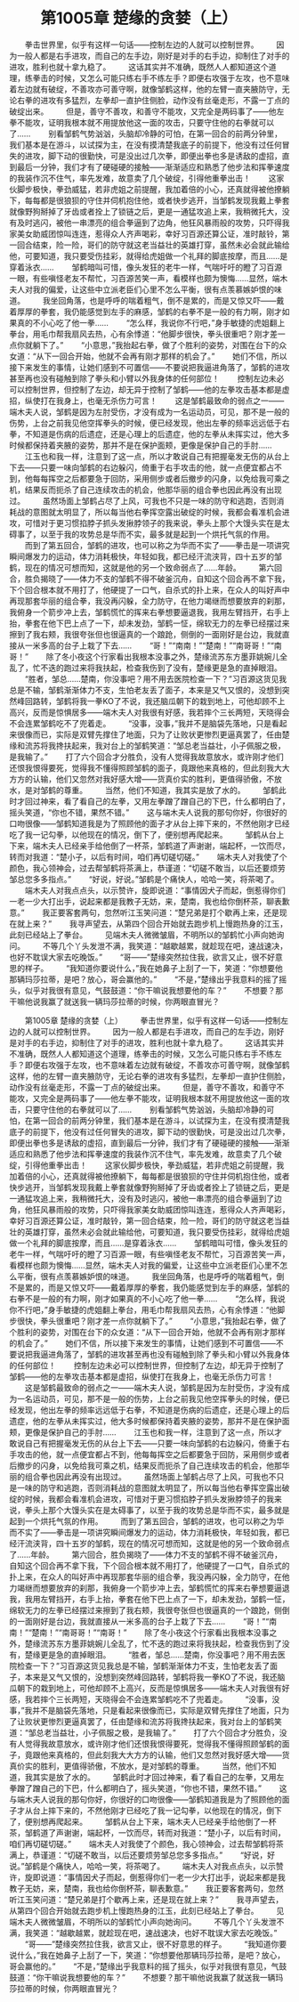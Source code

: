 # 　　第1005章 楚缘的贪婪（上）
　　拳击世界里，似乎有这样一句话——控制左边的人就可以控制世界。
　　因为一般人都是右手进攻，而自己的左手边，刚好是对手的右手边，抑制住了对手的进攻，胜利也就十拿九稳了。
　　这话其实并不准确，既然人人都知道这个道理，练拳击的时候，又怎么可能只练右手不练左手？即便右攻强于左攻，也不意味着左边就有破绽，不善攻亦可善守啊，就像邹鹤这样，他的左臂一直夹腋防守，无论右拳的进攻有多猛烈，左拳却一直护住侧脸，动作没有丝毫走形，不露一丁点的破绽出来。
　　但是，善守不善攻，和善守不能攻，又完全是两码事了——他左拳不能攻，证明我根本就不用提放他这一面的攻击，只要守住他的右拳就可以了……
　　别看邹鹤气势汹汹，头脑却冷静的可怕，在第一回合的前两分钟里，我们基本是在游斗，以试探为主，在没有摸清楚我底子的前提下，他没有过任何冒失的进攻，脚下动的很勤快，可是没出过几次拳，即便出拳也多是诱敌的虚招，直到最后一分钟，我们才有了硬碰硬的接触——渐渐适应和熟悉了他步法和挥拳速度的我装作沉不住气，率先发难，故意卖了几个破绽，引得他重拳出击！
　　这家伙脚步极快，拳劲威猛，若非虎姐之前提醒，我加着倍的小心，还真就得被他撩躺下，每每都是很狼狈的守住并伺机抱住他，或者快步逃开，当邹鹤发现我戴上拳套就像野狗掰掉了牙齿或者拴上了锁链之后，更是一通猛攻追上来，我稍微托大，没有及时逃闪，被他一串漂亮的组合拳逼到了边角，他狂风暴雨般的攻势，只吓得我家美女助威团惊叫连连，惹得众人齐声喝彩，幸好习百源还算公证，准时敲铃，第一回合结束，险一险，哥们的防守就这老当益壮的英雄打穿，虽然未必会就此输给他，可要知道，我只要受伤挂彩，就得给虎姐做一个礼拜的脚底按摩，而且……是穿着泳衣……
　　邹鹤暗叫可惜，像头发狂的老牛一样，气喘吁吁的瞪了习百源一眼，有些嗔怪老友不帮忙，习百源苦笑一声，看模样也颇为懊悔……显然，端木夫人对我的偏爱，让这些中立派老臣们心里不怎么平衡，很有点羡慕嫉妒恨的味道。
　　我坐回角落，也是呼呼的喘着粗气，倒不是累的，而是又惊又吓——戴着厚厚的拳套，我仍能感觉到左手的麻感，邹鹤的右拳不是一般的有力啊，刚才如果真的不小心吃了他一拳……
　　“怎么样，我说你不行吧，”身手敏捷的虎姐翻上拳台，用毛巾帮我扇风去热，心有余悸道：“他脚步很快，拳头很重吧？刚才差一点你就躺下了。”
　　“小意思，”我抬起右拳，做了个胜利的姿势，对围在台下的众女道：“从下一回合开始，他就不会再有刚才那样的机会了。”
　　她们不信，所以接下来发生的事情，让她们感到不可置信——不要说把我逼进角落了，邹鹤的进攻甚至再也没有碰触到除了拳头和小臂以外我身体的任何部位！
　　控制左边未必可以控制世界，但控制了左边，却无异于控制了邹鹤——他的左拳攻击基本都是虚招，纵使打在我身上，也毫无杀伤力可言！
　　这是邹鹤最致命的弱点之一——端木夫人说，邹鹤是因为左肘受伤，才没有成为一名运动员，可见，那不是一般的伤势，上台之前我见他空挥拳头的时候，便已经发现，他出左拳的频率远远低于右拳，不知道是伤病的后遗症，还是心理上的后遗症，他的左拳从未挥实过，他大多时候都保持着夹腋的姿势，那并不是在保护面颊，更像是保护自己的手肘……
　　江玉也和我一样，注意到了这一点，所以才敢说自己有把握毫发无伤的从台上下去——只要一味向邹鹤的右边躲闪，倚重于右手攻击的他，就一点便宜都占不到，他每每挥空之后都要急于回防，采用侧步或者后撤步的闪身，以免给我可乘之机，结果反而扼杀了自己连续攻击的机会，他那华丽的组合拳也因此再没有出现过。
　　虽然场面上邹鹤占尽了上风，可我也不只是一味的防守和逃跑，否则消耗战的意图就太明显了，所以每当他右拳挥空露出破绽的时候，我都会看准机会进攻，可惜对于更习惯掐脖子抓头发揪脖领子的我来说，拳头上那个大馒头实在是太碍事了，以至于我的攻势总是华而不实，最多就是起到一个烘托气氛的作用。
　　而到了第五回合，邹鹤的进攻，也可以称之为华而不实了——拳击是一项讲究瞬间爆发力的运动，体力消耗极快，年轻如我，都已经汗流浃背，四十五岁的邹鹤，现在的情况可想而知，这就是他的另一个致命弱点了……年龄。
　　第六回合，胜负揭晓了——体力不支的邹鹤不得不破釜沉舟，自知这个回合再不拿下我，下个回合根本就不用打了，他硬提了一口气，自杀式的扑上来，在众人的叫好声中再现那套华丽的组合拳，我没再闪躲，全力防守，在他力竭继而想要放弃的刹那，我俯身一个箭步冲上去，邹鹤慌忙的挥来右拳想要逼退我，我用左臂挡开，右手上抬，拳套在他下巴上点了一下，却未发劲，邹鹤一怔，绵软无力的左拳已经摆过来擦到了我右颊，我很夸张但也很逼真的一个踉跄，侧倒的一面刚好是台边，我就直接从一米多高的台子上栽了下去……
　　“哥！”“南南！”“楚南！”“南哥哥！”“南哥！”
　　除了冬小夜这个行家看出我根本没事之外，楚缘流苏东方墨菲姚婉儿全乱了，忙不迭的跑过来将我扶起，检查我伤到了没有，楚缘更是急的直掉眼泪。
　　“胜者，邹总……楚南，你没事吧？用不用去医院检查一下？”习百源这货见我总是不输，邹鹤渐渐体力不支，生怕老友丢了面子，本来是又气又恨的，没想到突然峰回路转，邹鹤将我一拳KO了不说，我还脑瓜朝下的栽到地上，可他却顾不上高兴，反而是惊惧居多——端木夫人对我很有好感，我若摔个三长两短，天晓得会不会连累邹鹤吃不了兜着走。
　　“没事，没事，”我并不是脑袋先落地，只是看起来很像而已，实际是双臂先撑住了地面，只为了让败状更惨烈更逼真罢了，任由楚缘和流苏将我搀扶起来，我对台上的邹鹤笑道：“邹总老当益壮，小子佩服之极，是我输了。”
　　打了六个回合才分胜负，没有人觉得我故意放水，或许刚才他们还恨我恨得要死，觉得我不懂得照顾邹鹤的面子，竟跟他来真格的，但此刻我大大方方的认输，他们又忽然对我好感大增——货真价实的胜利，更值得骄傲，不放水，是对邹鹤的尊重。
　　当然，他们不知道，我其实是放了水的。
　　邹鹤此时才回过神来，看了看自己的左拳，又用左拳蹭了蹭自己的下巴，什么都明白了，摇头笑道，“你也不错，果然不错。”
　　这与端木夫人说我的那句你好，你很好的口吻很像——邹鹤知道我是为了照顾他的面子才从台上摔下来的，不然他刚才已经吃了我一记勾拳，以他现在的情况，倒下了，便别想再爬起来。
　　邹鹤从台上下来，端木夫人已经亲手给他倒了一杯茶，邹鹤道了声谢谢，端起杯，一饮而尽，转而对我道：“楚小子，以后有时间，咱们再切磋切磋。”
　　端木夫人对我使了个颜色，我心领神会，过去帮邹鹤将茶满上，恭谨道：“切磋不敢当，以后还要烦劳邹总您多多指点。”
　　“好说，好说。”邹鹤是个痛快人，哈哈一笑，将茶喝了。
　　端木夫人对我点点头，以示赞许，旋即说道：“事情因犬子而起，倒惹得你们一老一少大打出手，说起来都是我教子无妨，来，楚南，我也给你倒杯茶，聊表歉意。”
　　我正要客套两句，忽然听江玉笑问道：“楚兄弟是打个歇再上来，还是现在就上来？”
　　我寻声望去，从第四个回合开始就去跑步机上慢跑热身的江玉，此刻已经站上了拳台。
　　见端木夫人微微皱眉，不明所以的邹鹤忙小声向她询问。
　　不等几个丫头发泄不满，我笑道：“越歇越累，就趁现在吧，速战速决，也好不耽误大家去吃晚饭。”
　　“哥——”楚缘突然拉住我，欲言又止，很不好意思的样子。
　　“我知道你要说什么，”我在她鼻子上刮了一下，笑道：“你想要他那辆玛莎拉蒂，是吧？放心，哥会赢他的。”
　　“不是，”楚缘出乎我意料的摇了摇头，似乎对我很有意见，气鼓鼓道：“你干嘛说我想要他的车？”
　　不想要？那干嘛他说我赢了就送我一辆玛莎拉蒂的时候，你两眼直冒光？

　　第1005章 楚缘的贪婪（上）
　　拳击世界里，似乎有这样一句话——控制左边的人就可以控制世界。
　　因为一般人都是右手进攻，而自己的左手边，刚好是对手的右手边，抑制住了对手的进攻，胜利也就十拿九稳了。
　　这话其实并不准确，既然人人都知道这个道理，练拳击的时候，又怎么可能只练右手不练左手？即便右攻强于左攻，也不意味着左边就有破绽，不善攻亦可善守啊，就像邹鹤这样，他的左臂一直夹腋防守，无论右拳的进攻有多猛烈，左拳却一直护住侧脸，动作没有丝毫走形，不露一丁点的破绽出来。
　　但是，善守不善攻，和善守不能攻，又完全是两码事了——他左拳不能攻，证明我根本就不用提放他这一面的攻击，只要守住他的右拳就可以了……
　　别看邹鹤气势汹汹，头脑却冷静的可怕，在第一回合的前两分钟里，我们基本是在游斗，以试探为主，在没有摸清楚我底子的前提下，他没有过任何冒失的进攻，脚下动的很勤快，可是没出过几次拳，即便出拳也多是诱敌的虚招，直到最后一分钟，我们才有了硬碰硬的接触——渐渐适应和熟悉了他步法和挥拳速度的我装作沉不住气，率先发难，故意卖了几个破绽，引得他重拳出击！
　　这家伙脚步极快，拳劲威猛，若非虎姐之前提醒，我加着倍的小心，还真就得被他撩躺下，每每都是很狼狈的守住并伺机抱住他，或者快步逃开，当邹鹤发现我戴上拳套就像野狗掰掉了牙齿或者拴上了锁链之后，更是一通猛攻追上来，我稍微托大，没有及时逃闪，被他一串漂亮的组合拳逼到了边角，他狂风暴雨般的攻势，只吓得我家美女助威团惊叫连连，惹得众人齐声喝彩，幸好习百源还算公证，准时敲铃，第一回合结束，险一险，哥们的防守就这老当益壮的英雄打穿，虽然未必会就此输给他，可要知道，我只要受伤挂彩，就得给虎姐做一个礼拜的脚底按摩，而且……是穿着泳衣……
　　邹鹤暗叫可惜，像头发狂的老牛一样，气喘吁吁的瞪了习百源一眼，有些嗔怪老友不帮忙，习百源苦笑一声，看模样也颇为懊悔……显然，端木夫人对我的偏爱，让这些中立派老臣们心里不怎么平衡，很有点羡慕嫉妒恨的味道。
　　我坐回角落，也是呼呼的喘着粗气，倒不是累的，而是又惊又吓——戴着厚厚的拳套，我仍能感觉到左手的麻感，邹鹤的右拳不是一般的有力啊，刚才如果真的不小心吃了他一拳……
　　“怎么样，我说你不行吧，”身手敏捷的虎姐翻上拳台，用毛巾帮我扇风去热，心有余悸道：“他脚步很快，拳头很重吧？刚才差一点你就躺下了。”
　　“小意思，”我抬起右拳，做了个胜利的姿势，对围在台下的众女道：“从下一回合开始，他就不会再有刚才那样的机会了。”
　　她们不信，所以接下来发生的事情，让她们感到不可置信——不要说把我逼进角落了，邹鹤的进攻甚至再也没有碰触到除了拳头和小臂以外我身体的任何部位！
　　控制左边未必可以控制世界，但控制了左边，却无异于控制了邹鹤——他的左拳攻击基本都是虚招，纵使打在我身上，也毫无杀伤力可言！
　　这是邹鹤最致命的弱点之一——端木夫人说，邹鹤是因为左肘受伤，才没有成为一名运动员，可见，那不是一般的伤势，上台之前我见他空挥拳头的时候，便已经发现，他出左拳的频率远远低于右拳，不知道是伤病的后遗症，还是心理上的后遗症，他的左拳从未挥实过，他大多时候都保持着夹腋的姿势，那并不是在保护面颊，更像是保护自己的手肘……
　　江玉也和我一样，注意到了这一点，所以才敢说自己有把握毫发无伤的从台上下去——只要一味向邹鹤的右边躲闪，倚重于右手攻击的他，就一点便宜都占不到，他每每挥空之后都要急于回防，采用侧步或者后撤步的闪身，以免给我可乘之机，结果反而扼杀了自己连续攻击的机会，他那华丽的组合拳也因此再没有出现过。
　　虽然场面上邹鹤占尽了上风，可我也不只是一味的防守和逃跑，否则消耗战的意图就太明显了，所以每当他右拳挥空露出破绽的时候，我都会看准机会进攻，可惜对于更习惯掐脖子抓头发揪脖领子的我来说，拳头上那个大馒头实在是太碍事了，以至于我的攻势总是华而不实，最多就是起到一个烘托气氛的作用。
　　而到了第五回合，邹鹤的进攻，也可以称之为华而不实了——拳击是一项讲究瞬间爆发力的运动，体力消耗极快，年轻如我，都已经汗流浃背，四十五岁的邹鹤，现在的情况可想而知，这就是他的另一个致命弱点了……年龄。
　　第六回合，胜负揭晓了——体力不支的邹鹤不得不破釜沉舟，自知这个回合再不拿下我，下个回合根本就不用打了，他硬提了一口气，自杀式的扑上来，在众人的叫好声中再现那套华丽的组合拳，我没再闪躲，全力防守，在他力竭继而想要放弃的刹那，我俯身一个箭步冲上去，邹鹤慌忙的挥来右拳想要逼退我，我用左臂挡开，右手上抬，拳套在他下巴上点了一下，却未发劲，邹鹤一怔，绵软无力的左拳已经摆过来擦到了我右颊，我很夸张但也很逼真的一个踉跄，侧倒的一面刚好是台边，我就直接从一米多高的台子上栽了下去……
　　“哥！”“南南！”“楚南！”“南哥哥！”“南哥！”
　　除了冬小夜这个行家看出我根本没事之外，楚缘流苏东方墨菲姚婉儿全乱了，忙不迭的跑过来将我扶起，检查我伤到了没有，楚缘更是急的直掉眼泪。
　　“胜者，邹总……楚南，你没事吧？用不用去医院检查一下？”习百源这货见我总是不输，邹鹤渐渐体力不支，生怕老友丢了面子，本来是又气又恨的，没想到突然峰回路转，邹鹤将我一拳KO了不说，我还脑瓜朝下的栽到地上，可他却顾不上高兴，反而是惊惧居多——端木夫人对我很有好感，我若摔个三长两短，天晓得会不会连累邹鹤吃不了兜着走。
　　“没事，没事，”我并不是脑袋先落地，只是看起来很像而已，实际是双臂先撑住了地面，只为了让败状更惨烈更逼真罢了，任由楚缘和流苏将我搀扶起来，我对台上的邹鹤笑道：“邹总老当益壮，小子佩服之极，是我输了。”
　　打了六个回合才分胜负，没有人觉得我故意放水，或许刚才他们还恨我恨得要死，觉得我不懂得照顾邹鹤的面子，竟跟他来真格的，但此刻我大大方方的认输，他们又忽然对我好感大增——货真价实的胜利，更值得骄傲，不放水，是对邹鹤的尊重。
　　当然，他们不知道，我其实是放了水的。
　　邹鹤此时才回过神来，看了看自己的左拳，又用左拳蹭了蹭自己的下巴，什么都明白了，摇头笑道，“你也不错，果然不错。”
　　这与端木夫人说我的那句你好，你很好的口吻很像——邹鹤知道我是为了照顾他的面子才从台上摔下来的，不然他刚才已经吃了我一记勾拳，以他现在的情况，倒下了，便别想再爬起来。
　　邹鹤从台上下来，端木夫人已经亲手给他倒了一杯茶，邹鹤道了声谢谢，端起杯，一饮而尽，转而对我道：“楚小子，以后有时间，咱们再切磋切磋。”
　　端木夫人对我使了个颜色，我心领神会，过去帮邹鹤将茶满上，恭谨道：“切磋不敢当，以后还要烦劳邹总您多多指点。”
　　“好说，好说。”邹鹤是个痛快人，哈哈一笑，将茶喝了。
　　端木夫人对我点点头，以示赞许，旋即说道：“事情因犬子而起，倒惹得你们一老一少大打出手，说起来都是我教子无妨，来，楚南，我也给你倒杯茶，聊表歉意。”
　　我正要客套两句，忽然听江玉笑问道：“楚兄弟是打个歇再上来，还是现在就上来？”
　　我寻声望去，从第四个回合开始就去跑步机上慢跑热身的江玉，此刻已经站上了拳台。
　　见端木夫人微微皱眉，不明所以的邹鹤忙小声向她询问。
　　不等几个丫头发泄不满，我笑道：“越歇越累，就趁现在吧，速战速决，也好不耽误大家去吃晚饭。”
　　“哥——”楚缘突然拉住我，欲言又止，很不好意思的样子。
　　“我知道你要说什么，”我在她鼻子上刮了一下，笑道：“你想要他那辆玛莎拉蒂，是吧？放心，哥会赢他的。”
　　“不是，”楚缘出乎我意料的摇了摇头，似乎对我很有意见，气鼓鼓道：“你干嘛说我想要他的车？”
　　不想要？那干嘛他说我赢了就送我一辆玛莎拉蒂的时候，你两眼直冒光？
